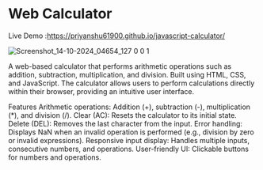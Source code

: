
# Web Calculator
Live Demo :https://priyanshu61900.github.io/javascript-calculator/


![Screenshot_14-10-2024_04654_127 0 0 1](https://github.com/user-attachments/assets/d66a32ab-9548-44c0-8f52-1a592afbf521)

A web-based calculator that performs arithmetic operations such as addition, subtraction, multiplication, and division. Built using HTML, CSS, and JavaScript. The calculator allows users to perform calculations directly within their browser, providing an intuitive user interface.

Features
Arithmetic operations: Addition (+), subtraction (-), multiplication (*), and division (/).
Clear (AC): Resets the calculator to its initial state.
Delete (DEL): Removes the last character from the input.
Error handling: Displays NaN when an invalid operation is performed (e.g., division by zero or invalid expressions).
Responsive input display: Handles multiple inputs, consecutive numbers, and operations.
User-friendly UI: Clickable buttons for numbers and operations.

